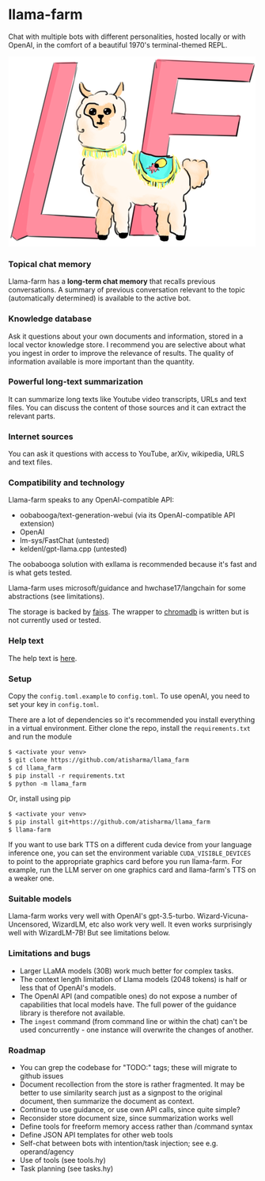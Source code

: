 # llama-farm
Chat with multiple bots with different personalities, hosted locally
or with OpenAI, in the comfort of a beautiful 1970's terminal-themed
REPL.

![A llama with a cuttlefish logo standing in front of the letters LF](logo.png)

### Topical chat memory
Llama-farm has a **long-term chat memory** that recalls previous
conversations. A summary of previous conversation relevant to the
topic (automatically determined) is available to the active bot.

### Knowledge database
Ask it questions about your own documents and information, stored in a
local vector knowledge store. I recommend you are selective about
what you ingest in order to improve the relevance of results. The
quality of information available is more important than the quantity.

### Powerful long-text summarization
It can summarize long texts like Youtube video transcripts, URLs and
text files.  You can discuss the content of those sources and it can
extract the relevant parts.

### Internet sources
You can ask it questions with access to YouTube, arXiv, wikipedia,
URLS and text files.

### Compatibility and technology
Llama-farm speaks to any OpenAI-compatible API:

- oobabooga/text-generation-webui (via its OpenAI-compatible API extension)
- OpenAI
- lm-sys/FastChat (untested)
- keldenl/gpt-llama.cpp (untested)

The oobabooga solution with exllama is recommended because it's fast
and is what gets tested.

Llama-farm uses microsoft/guidance and hwchase17/langchain for some
abstractions (see limitations).

The storage is backed by [faiss](https://github.com/facebookresearch/faiss). The wrapper to [chromadb](https://github.com/chroma-core/chroma) is
written but is not currently used or tested.

### Help text
The help text is [here](llama_farm/help.md).

### Setup
Copy the `config.toml.example` to `config.toml`.
To use openAI, you need to set your key in `config.toml`.

There are a lot of dependencies so it's recommended you install
everything in a virtual environment.  Either clone the repo, install
the `requirements.txt` and run the module
```
$ <activate your venv>
$ git clone https://github.com/atisharma/llama_farm
$ cd llama_farm
$ pip install -r requirements.txt
$ python -m llama_farm
```

Or, install using pip
```
$ <activate your venv>
$ pip install git+https://github.com/atisharma/llama_farm
$ llama-farm
```

If you want to use bark TTS on a different cuda device from your
language inference one, you can set the environment variable
`CUDA_VISIBLE_DEVICES` to point to the appropriate graphics card
before you run llama-farm. For example, run the LLM server on one
graphics card and llama-farm's TTS on a weaker one.

### Suitable models
Llama-farm works very well with OpenAI's gpt-3.5-turbo.
Wizard-Vicuna-Uncensored, WizardLM, etc also work very well. It even
works surprisingly well with WizardLM-7B!  But see limitations below.

### Limitations and bugs
- Larger LLaMA models (30B) work much better for complex tasks.
- The context length limitation of Llama models (2048 tokens) is half
  or less that of OpenAI's models.
- The OpenAI API (and compatible ones) do not expose a number of
  capabilities that local models have. The full power of the guidance
  library is therefore not available.
- The `ingest` command (from command line or within the chat) can't be
  used concurrently - one instance will overwrite the changes of
  another.

### Roadmap
- You can grep the codebase for "TODO:" tags; these will migrate to github issues
- Document recollection from the store is rather fragmented. It may be
  better to use similarity search just as a signpost to the original
  document, then summarize the document as context.
- Continue to use guidance, or use own API calls, since quite simple?
- Reconsider store document size, since summarization works well
- Define tools for freeform memory access rather than /command syntax
- Define JSON API templates for other web tools
- Self-chat between bots with intention/task injection; see e.g. operand/agency
- Use of tools (see tools.hy)
- Task planning (see tasks.hy)
